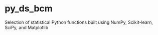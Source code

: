 # py_ds_bcm
Selection of statistical Python functions built using NumPy, Scikit-learn, SciPy, and Matplotlib
